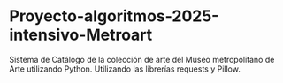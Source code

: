 # Proyecto-algoritmos-2025-intensivo-Metroart
Sistema de Catálogo de la colección de arte del Museo metropolitano de Arte utilizando Python. Utilizando las librerías requests y Pillow.

